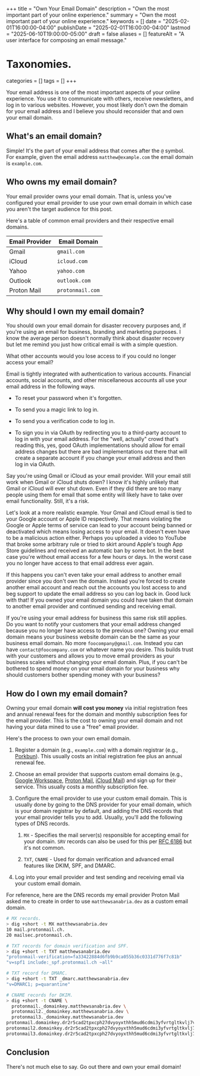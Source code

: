 +++
title       = "Own Your Email Domain"
description = "Own the most important part of your online experience."
summary     = "Own the most important part of your online experience."
keywords    = []
date        = "2025-02-01T16:00:00-04:00"
publishDate = "2025-02-01T16:00:00-04:00"
lastmod     = "2025-06-10T19:00:00-05:00"
draft       = false
aliases     = []
featureAlt  = "A user interface for composing an email message."

# Taxonomies.
categories = []
tags       = []
+++

Your email address is one of the most important aspects of your online
experience. You use it to communicate with others, receive newsletters, and
log in to various websites. However, you most likely don't own the domain for
your email address and I believe you should reconsider that and own your email
domain.

## What's an email domain?

Simple! It's the part of your email address that comes after the `@` symbol.
For example, given the email address `matthew@example.com` the email domain
is `example.com`.

## Who owns my email domain?

Your email provider owns your email domain. That is, unless you've configured
your email provider to use your own email domain in which case you aren't the
target audience for this post.

Here's a table of common email providers and their respective email domains.

| Email Provider | Email Domain     |
| -------------- | ---------------- |
| Gmail          | `gmail.com`      |
| iCloud         | `icloud.com`     |
| Yahoo          | `yahoo.com`      |
| Outlook        | `outlook.com`    |
| Proton Mail    | `protonmail.com` |

## Why should I own my email domain?

You should own your email domain for disaster recovery purposes and, if you're
using an email for business, branding and marketing purposes. I know the average
person doesn't normally think about disaster recovery but let me remind you just
how critical email is with a simple question.

What other accounts would you lose access to if you could no longer access your
email?

Email is tightly integrated with authentication to various accounts. Financial
accounts, social accounts, and other miscellaneous accounts all use your email
address in the following ways.

- To reset your password when it's forgotten.

- To send you a magic link to log in.

- To send you a verification code to log in.

- To sign you in via OAuth by redirecting you to a third-party account to log
in with your email address. For the "well, actually" crowd that's reading this,
yes, good OAuth implementations should allow for email address changes but there
are bad implementations out there that will create a separate account if you
change your email address and then log in via OAuth.

Say you're using Gmail or iCloud as your email provider. Will your email still
work when Gmail or iCloud shuts down? I know it's highly unlikely that Gmail
or iCloud will ever shut down. Even if they did there are too many people
using them for email that some entity will likely have to take over email
functionality. Still, it's a risk.

Let's look at a more realistic example. Your Gmail and iCloud email is tied to
your Google account or Apple ID respectively. That means violating the Google
or Apple terms of service can lead to your account being banned or deactivated
which means losing access to your email. It doesn't even have to be a malicious
action either. Perhaps you uploaded a video to YouTube that broke some arbitrary
rule or tried to skirt around Apple's tough App Store guidelines and received
an automatic ban by some bot. In the best case you're without email access for
a few hours or days. In the worst case you no longer have access to that email
address ever again.

If this happens you can't even take your email address to another email provider
since you don't own the domain. Instead you're forced to create another email
account and reach out the accounts you lost access to and beg support to update
the email address so you can log back in. Good luck with that! If you owned
your email domain you could have taken that domain to another email provider and
continued sending and receiving email.

If you're using your email address for business this same risk still applies.
Do you want to notify your customers that your email address changed because
you no longer have access to the previous one? Owning your email domain means
your business website domain can be the same as your business email domain. No
more `foocompany@gmail.com`. Instead you can have `contact@foocompany.com` or
whatever name you desire. This builds trust with your customers and allows you
to move email providers as your business scales without changing your email
domain. Plus, if you can't be bothered to spend money on your email domain for
your business why should customers bother spending money with your business?

## How do I own my email domain?

Owning your email domain **will cost you money** via initial registration fees
and annual renewal fees for the domain and monthly subscription fees for the
email provider. This is the cost to owning your email domain and not having your
data mined to use a "free" email provider.

Here's the process to own your own email domain.

1. Register a domain (e.g., `example.com`) with a domain registrar (e.g.,
[Porkbun](https://porkbun.com/)). This usually costs an initial registration fee
plus an annual renewal fee.

1. Choose an email provider that supports custom email domains (e.g., [Google
Workspace](https://workspace.google.com/), [Proton Mail](https://proton.me/),
[iCloud Mail](https://support.apple.com/en-in/102540)) and sign up for their
service. This usually costs a monthly subscription fee.

1. Configure the email provider to use your custom email domain. This is usually
done by going to the DNS provider for your email domain, which is your domain
registrar by default, and adding the DNS records that your email provider tells
you to add. Usually, you'll add the following types of DNS records.

    1. `MX` - Specifies the mail server(s) responsible for accepting email for
    your domain. `SRV` records can also be used for this per
    [RFC 6186](https://www.rfc-editor.org/rfc/rfc6186) but it's not common.

    1. `TXT`, `CNAME` - Used for domain verification and advanced
    email features like DKIM, SPF, and DMARC.

1. Log into your email provider and test sending and receiving email via your
custom email domain.

For reference, here are the DNS records my email provider Proton Mail asked me
to create in order to use `matthewsanabria.dev` as a custom email domain.

```sh
# MX records.
> dig +short -t MX matthewsanabria.dev
10 mail.protonmail.ch.
20 mailsec.protonmail.ch.

# TXT records for domain verification and SPF.
> dig +short -t TXT matthewsanabria.dev
"protonmail-verification=fa33422884d6fb9b9ca055b36c0331d776f7c81b"
"v=spf1 include:_spf.protonmail.ch ~all"

# TXT record for DMARC.
> dig +short -t TXT _dmarc.matthewsanabria.dev
"v=DMARC1; p=quarantine"

# CNAME records for DKIM.
> dig +short -t CNAME \
  protonmail._domainkey.matthewsanabria.dev \
  protonmail2._domainkey.matthewsanabria.dev \
  protonmail3._domainkey.matthewsanabria.dev
protonmail.domainkey.dr2r5cad2tpxcph27dvyoyxthh5mud6cdmi3yfvrtgltkvlj7vdwq.domains.proton.ch.
protonmail2.domainkey.dr2r5cad2tpxcph27dvyoyxthh5mud6cdmi3yfvrtgltkvlj7vdwq.domains.proton.ch.
protonmail3.domainkey.dr2r5cad2tpxcph27dvyoyxthh5mud6cdmi3yfvrtgltkvlj7vdwq.domains.proton.ch.
```

## Conclusion

There's not much else to say. Go out there and own your email domain!
